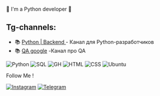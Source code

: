 👋  I'm a Python developer 🐍

## Tg-channels:
* 📚 [Python | Backend ](https://t.me/backenddt) - Канал для Python-разработчиков
* 📚 [QA google](https://t.me/qa_google) -Канал про QA

![Python](https://img.shields.io/badge/-Python-090909?style=for-the-badge&logo=python&logoColor=red)
![SQL](https://img.shields.io/badge/-PostgreSQL-090909?style=for-the-badge&logo=postgresql)
![GH](https://img.shields.io/badge/-GitHub-090909?style=for-the-badge&logo=github)
![HTML](https://img.shields.io/badge/-HTML-090909?style=for-the-badge&logo=html5)
![CSS](https://img.shields.io/badge/-CSS-090909?style=for-the-badge&logo=css3&logoColor=darkred)
![Ubuntu](https://img.shields.io/badge/-ubuntu-090909?style=for-the-badge&logo=ubuntu&logoColor=ffff00)

 Follow Me !

[![Instagram](https://img.shields.io/badge/-Instagram-090909??style=plastic&logo=instagram)](https://www.instagram.com/jumabekovva/)
[![Telegram](https://img.shields.io/badge/-Telegram-090909??style=plastic&logo=telegram)](https://t.me/kjumabekovva)



